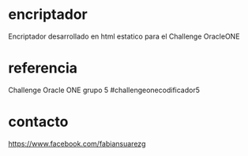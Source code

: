 # encriptador
Encriptador desarrollado en html estatico para el Challenge OracleONE
# referencia
Challenge Oracle ONE grupo 5 #challengeonecodificador5
# contacto
https://www.facebook.com/fabiansuarezg
